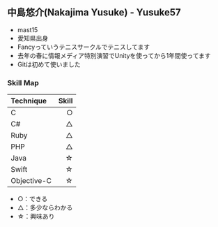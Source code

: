 ## 中島悠介(Nakajima Yusuke) - Yusuke57

* mast15
* 愛知県出身
* Fancyっていうテニスサークルでテニスしてます
* 去年の春に情報メディア特別演習でUnityを使ってから1年間使ってます
* Gitは初めて使いました

### Skill Map
| Technique | Skill |
|:----------|------:|
| C | ○ |
| C# | △ |
| Ruby | △ |
| PHP | △ |
| Java | ☆ |
| Swift | ☆ |
| Objective-C | ☆ |

* ○：できる
* △：多少ならわかる
* ☆：興味あり
